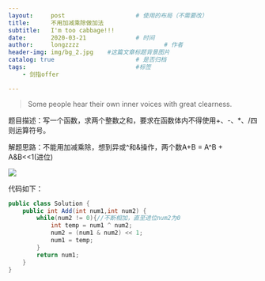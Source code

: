```yaml
---
layout:     post   				    # 使用的布局（不需要改）
title:      不用加减乘除做加法
subtitle:   I'm too cabbage!!!
date:       2020-03-21 				# 时间
author:     longzzzz						# 作者
header-img: img/bg_2.jpg 	#这篇文章标题背景图片
catalog: true 						# 是否归档
tags:								#标签
    - 剑指offer

---
```


>Some people hear their own inner voices with great clearness.

题目描述：写一个函数，求两个整数之和，要求在函数体内不得使用+、-、*、/四则运算符号。

解题思路：不能用加减乘除，想到异或^和&操作，两个数A+B = A^B + A&B<<1(进位)

![](D:\Blog\longzzzz.github.io\img\加法.png)

代码如下：

```java
public class Solution {
    public int Add(int num1,int num2) {
        while(num2 != 0){//不断相加，直至进位num2为0
            int temp = num1 ^ num2;
            num2 = (num1 & num2) << 1;
            num1 = temp;
        }
        return num1;
    }
}
```

